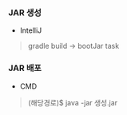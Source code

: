 ### JAR 생성
 * IntelliJ
 > gradle build -> bootJar task

### JAR 배포
 * CMD
 > (해당경로)$ java -jar 생성.jar
